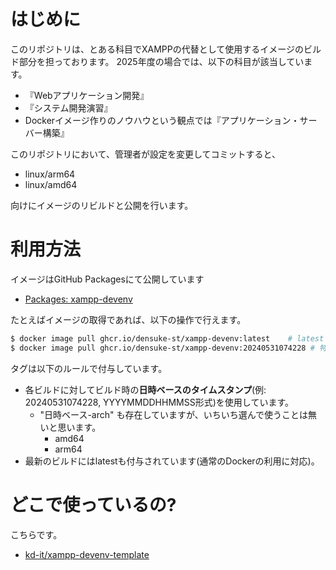 # はじめに

このリポジトリは、とある科目でXAMPPの代替として使用するイメージのビルド部分を担っております。
2025年度の場合では、以下の科目が該当しています。
- 『Webアプリケーション開発』
- 『システム開発演習』
- Dockerイメージ作りのノウハウという観点では『アプリケーション・サーバー構築』

このリポジトリにおいて、管理者が設定を変更してコミットすると、

- linux/arm64
- linux/amd64

向けにイメージのリビルドと公開を行います。

# 利用方法

イメージはGitHub Packagesにて公開しています

- [Packages: xampp-devenv](https://github.com/densuke-st/xampp-devenv-image-docker/pkgs/container/xampp-devenv)

たとえばイメージの取得であれば、以下の操作で行えます。

```bash
$ docker image pull ghcr.io/densuke-st/xampp-devenv:latest    # latest
$ docker image pull ghcr.io/densuke-st/xampp-devenv:20240531074228 # 特定のビルド
```

タグは以下のルールで付与しています。

- 各ビルドに対してビルド時の**日時ベースのタイムスタンプ**(例: 20240531074228, YYYYMMDDHHMMSS形式)を使用しています。
    - "日時ベース-arch" も存在していますが、いちいち選んで使うことは無いと思います。
        - amd64
        - arm64
- 最新のビルドにはlatestも付与されています(通常のDockerの利用に対応)。


# どこで使っているの?

こちらです。

- [kd-it/xampp-devenv-template](https://github.com/kd-it/xampp-devenv-template)